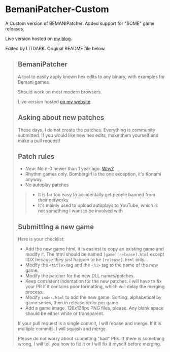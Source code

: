 # BemaniPatcher-Custom

A Custom version of BEMANIPatcher. Added support for "SOME" game releases.

Live version hosted on [my blog](https://LITDARK.cn/BPC/).

Edited by LITDARK. Original README file below.

>## BemaniPatcher
>A tool to easily apply known hex edits to any binary, with examples for Bemani games.
>
>Should work on most modern browsers.
>
>Live version hosted [on my website](https://mon.im/bemanipatcher/).
>
>## Asking about new patches
>These days, I do not create the patches. Everything is community submitted.
>If you would like new hex edits, make them yourself and make a pull request!
>
>## Patch rules
>- *New*: No n-0 newer than 1 year ago. [Why?](https://github.com/mon/BemaniPatcher/blob/master/docs/why_no_n_minus_zero.md)
>- Rhythm games only. Bombergirl is the one exception, it's Konami anyway.
>- No autoplay patches
>>  - It is far too easy to accidentally get people banned from their networks
>>  - It's mainly used to upload autoplays to YouTube, which is not something I want to be involved with
>
>## Submitting a new game
>Here is your checklist:
>- Add the new game html, it is easiest to copy an existing game and modify it.
  The html should be named `[game][release].html` except IIDX because they just
  happen to be `[release].html` only...
>- Modify the `<title>` tag and the `<h1>` tag to the name of the new game.
>- Modify the patcher for the new DLL names/patches.
>- Keep consistent indentation for the new patches. I will have to fix your PR if
  it contains poor formatting, which will delay the merging process.
>- Modify `index.html` to add the new game. Sorting: alphabetical by game series,
  then in release order per game.
>- Add a game image. 128x128px PNG files, please. Any blank space should be
  either white or transparent.
>
>If your pull request is a single commit, I will rebase and merge. If it is
multiple commits, I will squash and merge.
>
>Please do not worry about submitting "bad" PRs. If there is something wrong, I
will tell you how to fix it or I will fix it myself before merging.